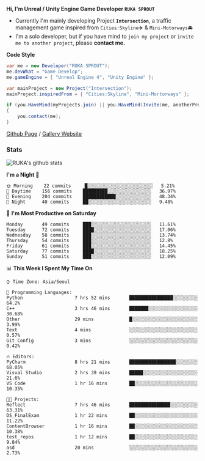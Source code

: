 **Hi, I'm Unreal / Unity Engine Game Developer `RUKA SPROUT`**

- Currently I'm mainly developing Project **`Intersection`**, a traffic management game inspired from `Cities:Skyline`✈️ & `Mini-Motorways`🚘
- I'm a solo developer, but if you have mind to `join my project` or `invite me to another project`, please **contact me.**

**Code Style**

```csharp
var me = new Developer("RUKA SPROUT");
me.devWhat = "Game Develop";
me.gameEngine = { "Unreal Engine 4", "Unity Engine" };
```

```csharp
var mainProject = new Project("Intersection");
mainProject.inspiredFrom = { "Cities:Skyline", "Mini-Mortorways" };

if (you.HaveMind(myProjects.join) || you.HaveMind(Invite(me, anotherProject)))
{
    you.contact(me);
}
```

[Github Page](https://lutca1320.github.io/) / [Gallery Website](https://rukasp.xyz/)

### Stats

![RUKA's github stats](https://github-readme-stats.vercel.app/api?username=lutca1320&theme=dracula&show_icons=true&include_all_commits=true&count_private=true&hide=contribs,prs)

<!--START_SECTION:waka-->
**I'm a Night 🦉** 

```text
🌞 Morning    22 commits     █░░░░░░░░░░░░░░░░░░░░░░░░   5.21% 
🌆 Daytime    156 commits    █████████░░░░░░░░░░░░░░░░   36.97% 
🌃 Evening    204 commits    ████████████░░░░░░░░░░░░░   48.34% 
🌙 Night      40 commits     ██░░░░░░░░░░░░░░░░░░░░░░░   9.48%

```
📅 **I'm Most Productive on Saturday** 

```text
Monday       49 commits     ███░░░░░░░░░░░░░░░░░░░░░░   11.61% 
Tuesday      72 commits     ████░░░░░░░░░░░░░░░░░░░░░   17.06% 
Wednesday    58 commits     ███░░░░░░░░░░░░░░░░░░░░░░   13.74% 
Thursday     54 commits     ███░░░░░░░░░░░░░░░░░░░░░░   12.8% 
Friday       61 commits     ███░░░░░░░░░░░░░░░░░░░░░░   14.45% 
Saturday     77 commits     ████░░░░░░░░░░░░░░░░░░░░░   18.25% 
Sunday       51 commits     ███░░░░░░░░░░░░░░░░░░░░░░   12.09%

```


📊 **This Week I Spent My Time On** 

```text
⌚︎ Time Zone: Asia/Seoul

💬 Programming Languages: 
Python                   7 hrs 52 mins       ████████████████░░░░░░░░░   64.2% 
C++                      3 hrs 46 mins       ███████░░░░░░░░░░░░░░░░░░   30.68% 
Other                    29 mins             █░░░░░░░░░░░░░░░░░░░░░░░░   3.99% 
Text                     4 mins              ░░░░░░░░░░░░░░░░░░░░░░░░░   0.57% 
Git Config               3 mins              ░░░░░░░░░░░░░░░░░░░░░░░░░   0.42%

🔥 Editors: 
PyCharm                  8 hrs 21 mins       █████████████████░░░░░░░░   68.05% 
Visual Studio            2 hrs 39 mins       █████░░░░░░░░░░░░░░░░░░░░   21.6% 
VS Code                  1 hr 16 mins        ██░░░░░░░░░░░░░░░░░░░░░░░   10.35%

🐱‍💻 Projects: 
Reflect                  7 hrs 46 mins       ███████████████░░░░░░░░░░   63.31% 
DS_FinalExam             1 hr 22 mins        ██░░░░░░░░░░░░░░░░░░░░░░░   11.22% 
ContentBrowser           1 hr 16 mins        ██░░░░░░░░░░░░░░░░░░░░░░░   10.38% 
test_repos               1 hr 12 mins        ██░░░░░░░░░░░░░░░░░░░░░░░   9.84% 
asd                      20 mins             ░░░░░░░░░░░░░░░░░░░░░░░░░   2.73%

```


<!--END_SECTION:waka-->

